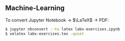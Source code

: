## Machine-Learning

To convert Jupyter Notebook &rarr; $\LaTeX$ &rarr; PDF:

```sh
$ jupyter nbconvert --to latex labx-exercises.ipynb
$ xelatex labx-exercises.tex -quiet
```

